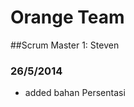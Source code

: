 Orange Team
=======================
##Scrum Master 1: Steven

### 26/5/2014
 - added bahan Persentasi
